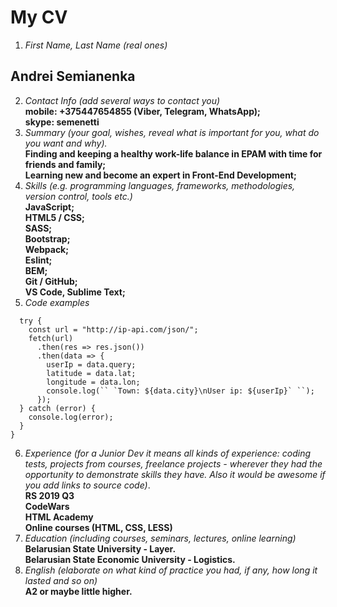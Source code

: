 # My CV

1. *First Name, Last Name (real ones)*<br>
## Andrei Semianenka
2. *Contact Info (add several ways to contact you)*<br>
**mobile: +375447654855 (Viber, Telegram, WhatsApp);**<br>
**skype: semenetti**
3. *Summary (your goal, wishes, reveal what is important for you, what do you want and why).*<br>
**Finding and keeping a healthy work-life balance in EPAM with time for friends and family;**<br>
**Learning new and become an expert in Front-End Development;**<br>
4. *Skills (e.g. programming languages, frameworks, methodologies, version control, tools etc.)*<br>
**JavaScript;**<br>
**HTML5 / CSS;**<br>
**SASS;**<br>
**Bootstrap;**<br>
**Webpack;**<br>
**Eslint;**<br>
**BEM;**<br>
**Git / GitHub;**<br>
**VS Code, Sublime Text;**<br>
5. *Code examples*<br>
```function getCurrentIp() {
  try {
    const url = "http://ip-api.com/json/";
    fetch(url)
      .then(res => res.json())
      .then(data => {
        userIp = data.query;
        latitude = data.lat;
        longitude = data.lon;
        console.log(`` `Town: ${data.city}\nUser ip: ${userIp}` ``);
      });
  } catch (error) {
    console.log(error);
  }
}
```
6. *Experience (for a Junior Dev it means all kinds of experience: coding tests, projects from courses, freelance projects - wherever they had the opportunity to demonstrate skills they have. Also it would be awesome if you add links to source code)*.<br>
**RS 2019 Q3**<br>
**CodeWars**<br>
**HTML Academy**<br>
**Online courses (HTML, CSS, LESS)**
7. *Education (including courses, seminars, lectures, online learning)*<br>
**Belarusian State University - Layer.**<br>
**Belarusian State Economic University - Logistics.**
8. *English (elaborate on what kind of practice you had, if any, how long it lasted and so on)*<br>
**A2 or maybe little higher.**
